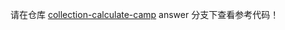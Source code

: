 请在仓库 [collection-calculate-camp](https://github.com/IDeepspace/collection-calculate-camp.git) answer 分支下查看参考代码！
